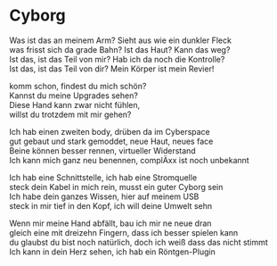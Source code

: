 # Cyborg

Was ist das an meinem Arm? Sieht aus wie ein dunkler Fleck  
was frisst sich da grade Bahn? Ist das Haut? Kann das weg?  
Ist das, ist das Teil von mir? Hab ich da noch die Kontrolle?  
Ist das, ist das Teil von dir? Mein Körper ist mein Revier!

komm schon, findest du mich schön?  
Kannst du meine Upgrades sehen?  
Diese Hand kann zwar nicht fühlen,  
willst du trotzdem mit mir gehen? 

Ich hab einen zweiten body, drüben da im Cyberspace  
gut gebaut und stark gemoddet, neue Haut, neues face  
Beine können besser rennen, virtueller Widerstand  
Ich kann mich ganz neu benennen, complÄxx ist noch unbekannt

Ich hab eine Schnittstelle, ich hab eine Stromquelle  
steck dein Kabel in mich rein, musst ein guter Cyborg sein  
Ich habe dein ganzes Wissen, hier auf meinem USB  
steck in mir tief in den Kopf, ich will deine Umwelt sehn 

Wenn mir meine Hand abfällt, bau ich mir ne neue dran  
gleich eine mit dreizehn Fingern, dass ich besser spielen kann  
du glaubst du bist noch natürlich, doch ich weiß dass das nicht stimmt  
Ich kann in dein Herz sehen, ich hab ein Röntgen-Plugin


